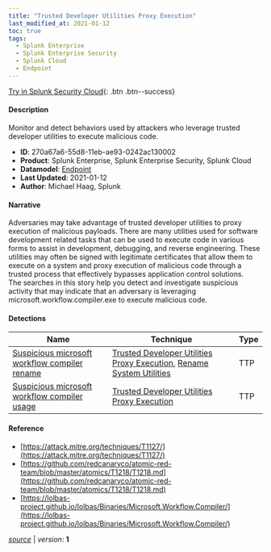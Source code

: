 ```yaml
---
title: "Trusted Developer Utilities Proxy Execution"
last_modified_at: 2021-01-12
toc: true
tags:
  - Splunk Enterprise
  - Splunk Enterprise Security
  - Splunk Cloud
  - Endpoint
---
```


[Try in Splunk Security Cloud](https://www.splunk.com/en_us/cyber-security.html){: .btn .btn--success}

#### Description

Monitor and detect behaviors used by attackers who leverage trusted developer utilities to execute malicious code.

- **ID**: 270a67a6-55d8-11eb-ae93-0242ac130002
- **Product**: Splunk Enterprise, Splunk Enterprise Security, Splunk Cloud
- **Datamodel**: [Endpoint](https://docs.splunk.com/Documentation/CIM/latest/User/Endpoint)
- **Last Updated**: 2021-01-12
- **Author**: Michael Haag, Splunk

#### Narrative

Adversaries may take advantage of trusted developer utilities to proxy execution of malicious payloads. There are many utilities used for software development related tasks that can be used to execute code in various forms to assist in development, debugging, and reverse engineering. These utilities may often be signed with legitimate certificates that allow them to execute on a system and proxy execution of malicious code through a trusted process that effectively bypasses application control solutions.\
The searches in this story help you detect and investigate suspicious activity that may indicate that an adversary is leveraging microsoft.workflow.compiler.exe to execute malicious code.

#### Detections

| Name        | Technique   | Type         |
| ----------- | ----------- |--------------|
| [Suspicious microsoft workflow compiler rename](/endpoint/suspicious_microsoft_workflow_compiler_rename/) | [Trusted Developer Utilities Proxy Execution](/tags/#trusted-developer-utilities-proxy-execution), [Rename System Utilities](/tags/#rename-system-utilities) | TTP |
| [Suspicious microsoft workflow compiler usage](/endpoint/suspicious_microsoft_workflow_compiler_usage/) | [Trusted Developer Utilities Proxy Execution](/tags/#trusted-developer-utilities-proxy-execution) | TTP |

#### Reference

* [https://attack.mitre.org/techniques/T1127/](https://attack.mitre.org/techniques/T1127/)
* [https://github.com/redcanaryco/atomic-red-team/blob/master/atomics/T1218/T1218.md](https://github.com/redcanaryco/atomic-red-team/blob/master/atomics/T1218/T1218.md)
* [https://lolbas-project.github.io/lolbas/Binaries/Microsoft.Workflow.Compiler/](https://lolbas-project.github.io/lolbas/Binaries/Microsoft.Workflow.Compiler/)



[*source*](https://github.com/splunk/security_content/tree/develop/stories/trusted_developer_utilities_proxy_execution.yml) \| *version*: **1**